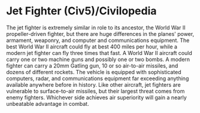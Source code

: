 # Jet Fighter (Civ5)/Civilopedia

The jet fighter is extremely similar in role to its ancestor, the World War II propeller-driven fighter, but there are huge differences in the planes' power, armament, weaponry, and computer and communications equipment. The best World War II aircraft could fly at best 400 miles per hour, while a modern jet fighter can fly three times that fast. A World War II aircraft could carry one or two machine guns and possibly one or two bombs. A modern fighter can carry a 20mm Gatling gun, 10 or so air-to-air missiles, and dozens of different rockets. The vehicle is equipped with sophisticated computers, radar, and communications equipment far exceeding anything available anywhere before in history. Like other aircraft, jet fighters are vulnerable to surface-to-air missiles, but their largest threat comes from enemy fighters. Whichever side achieves air superiority will gain a nearly unbeatable advantage in combat.